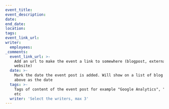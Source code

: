 ```yaml
---
event_title:
event_description:
date:
end_date:
location:
tags:
event_link_url:
writer:
  employees:
_comments:
  event_link_url: >-
    Add an url to make the event a link to somewhere (blogpost, external
    website)
  date: >-
    Mark the date the event post is added. Will show on a list of blog posts
    above as the date
  tags: >-
    Tags of content of the event post for example "Google Analytics", "GitHub"
    etc
  writer: 'Select the writers, max 3'
---
```

